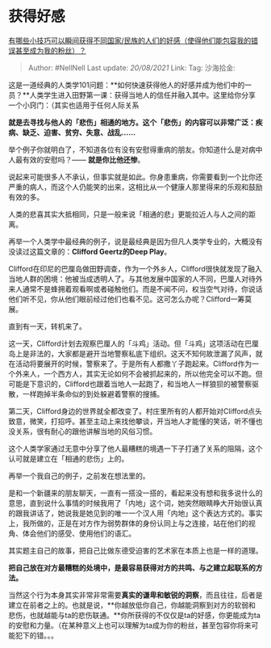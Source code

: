 # 获得好感

[有哪些小技巧可以瞬间获得不同国家/民族的人们的好感（使得他们能包容我的错误甚至成为我的粉丝）？](https://www.zhihu.com/question/328930442/answer/712632231)

> Author: #NellNell
> Last update: *20/08/2021*
> Link:
> Tag:
> 沙海拾金:

这是一道经典的人类学101问题：**如何快速获得他人的好感并成为他们中的一员？**人类学生进入田野第一课：获得当地人的信任并融入其中。这里给你分享一个小窍门：（其实也适用于任何人际关系

**就是去寻找与他人的「悲伤」相通的地方。这个「悲伤」的内容可以非常广泛：疾病、缺乏、迫害、贫穷、失意、战乱……**

举个例子你就明白了，不知道各位有没有安慰得重病的朋友。你知道什么是对病中人最有效的安慰吗？—— **就是你比他还惨**。

说起来可能很多人不承认，但事实就是如此。你身患重病，你需要看到一个比你还严重的病人，而这个人仍能笑的出来，这相比从一个健康人那里得来的乐观和鼓励有效的多。

人类的悲喜其实大抵相同，只是一般来说「相通的悲」更能拉近人与人之间的距离。

再举一个人类学中最经典的例子，说是最经典是因为但凡人类学专业的，大概没有没读过这篇文章的：**Clifford Geertz的Deep Play**。

Clifford在印尼的巴厘岛做田野调查，作为一个外乡人，Clifford很快就发现了融入当地人群的困境：他被当成透明人了。与其他发展中国家的人不同，巴厘人对待外来人通常不是蜂拥着观看啊或者碰触他们。而是不闻不问，权当空气对待，你说话他们听不见，你从他们眼前经过他们也看不见。这可怎么办呢？Clifford一筹莫展。

直到有一天，转机来了。

这一天，Clifford计划去观察巴厘人的「斗鸡」活动。但「斗鸡」这项活动在巴厘岛上是非法的，大家都是避开当地警察私底下组织。这天不知何故泄漏了风声，就在活动将要展开的时候，警察来了。于是所有人都撒丫子跑起来。Clifford作为一个外来人，一个西方人，其实无论如何不会被抓起来的，所以他完全可以不跑。但可能是下意识的，Clifford也跟着当地人一起跑了，和当地人一样狼狈的被警察驱散，一样跑掉半条命似的到处躲避着警察的搜捕。

第二天，Clifford身边的世界就全都改变了。村庄里所有的人都开始对Clifford点头致意，微笑，打招呼。甚至主动上来找他攀谈，开当地人才能懂的笑话，听不懂也没关系，很有耐心的跟他讲解当地的风俗习惯。

这个人类学家通过无意中分享了他人最糟糕的境遇一下子打通了关系的阻隔，这个认可就是建立在「相通的悲伤」上的。

再举一个我自己的例子，之前发在想法里的。

是和一个新疆来的朋友聊天，一直有一搭没一搭的，看起来没有想和我多说什么的意思，直到说什么事情的时候我用了「内地」这个词，她突然眼睛睁大开始很认真的跟我讲话了，她说我是她见到的唯一一个汉人用「内地」这个表达方式的。事实上，我所做的，正是在对方作为弱势群体的身份认同上与之连接，站在他们的视角、体会他们的感受、使用他们的语汇。

其实题主自己的故事，把自己比做东德受迫害的艺术家在本质上也是一样的道理。

**把自己放在对方最糟糕的处境中，是最容易获得对方的共鸣、与之建立起联系的方法。**

当然这个行为本身其实非常非常需要**真实的谦卑和敏锐的洞察**，而且往往，后者是建立在前者之上的。也就是说，**你越放低你自己，你越能洞察到对方的软弱和悲伤，也就越能与ta的悲伤联通。**你所获得的不仅仅是ta的好感，你更能成为ta的安慰和力量。（在某种意义上也可以理解为ta成为你的粉丝，甚至包容你将来可能犯下的错。。。
